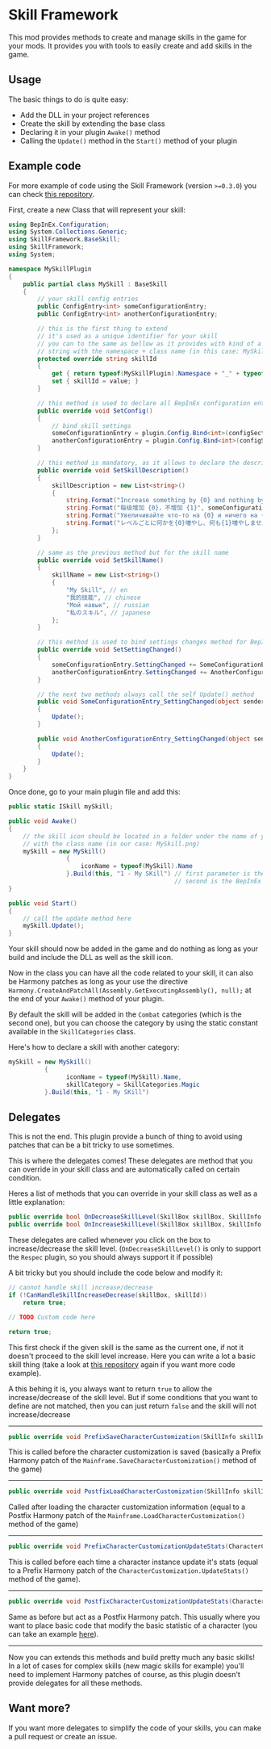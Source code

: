 # Skill Framework

This mod provides methods to create and manage skills in the game for your mods.
It provides you with tools to easily create and add skills in the game.

## Usage

The basic things to do is quite easy:

* Add the DLL in your project references
* Create the skill by extending the base class
* Declaring it in your plugin `Awake()` method
* Calling the `Update()` method in the `Start()` method of your plugin

## Example code

For more example of code using the Skill Framework (version `>=0.3.0`) you can check
[this repository](https://github.com/Asmotym/ASM-SWPTMods/tree/master/MoreSkills).

First, create a new Class that will represent your skill:

```C#
using BepInEx.Configuration;
using System.Collections.Generic;
using SkillFramework.BaseSkill;
using SkillFramework;
using System;

namespace MySkillPlugin
{
    public partial class MySkill : BaseSkill
    {
        // your skill config entries
        public ConfigEntry<int> someConfigurationEntry;
        public ConfigEntry<int> anotherConfigurationEntry;

        // this is the first thing to extend
        // it's used as a unique identifier for your skill
        // you can to the same as bellow as it provides with kind of a unique
        // string with the namespace + class name (in this case: MySkillPlugin_MySkill) 
        protected override string skillId
        {
            get { return typeof(MySkillPlugin).Namespace + "_" + typeof(MySkill).Name; }
            set { skillId = value; }
        }

        // this method is used to declare all BepInEx configuration entries (pretty basic thing to do)
        public override void SetConfig()
        {
            // bind skill settings
            someConfigurationEntry = plugin.Config.Bind<int>(configSection, "SomeRandomConfig", 2, "This does nothing");
            anotherConfigurationEntry = plugin.Config.Bind<int>(configSection, "AnotherRandomConfig", 5, "This does nothing too");
        }

        // this method is mandatory, as it allows to declare the description in the game interface
        public override void SetSkillDescription()
        {
            skillDescription = new List<string>()
            {
                string.Format("Increase something by {0} and nothing by {1} per level", someConfigurationEntry.Value, anotherConfigurationEntry.Value), // en
                string.Format("每级增加 {0}，不增加 {1}", someConfigurationEntry.Value, anotherConfigurationEntry.Value), // chinese
                string.Format("Увеличивайте что-то на {0} и ничего на {1} за уровень", someConfigurationEntry.Value, anotherConfigurationEntry.Value), // russian
                string.Format("レベルごとに何かを{0}増やし、何も{1}増やしません", someConfigurationEntry.Value, anotherConfigurationEntry.Value), // japanese
            };
        }

        // same as the previous method but for the skill name
        public override void SetSkillName()
        {
            skillName = new List<string>()
            {
                "My Skill", // en
                "我的技能", // chinese
                "Мой навык", // russian
                "私のスキル", // japanese
            };
        }

        // this method is used to bind settings changes method for BepInExp
        public override void SetSettingChanged()
        {
            someConfigurationEntry.SettingChanged += SomeConfigurationEntry_SettingChanged;
            anotherConfigurationEntry.SettingChanged += AnotherConfigurationEntry_SettingChanged;
        }

        // the next two methods always call the self Update() method
        public void SomeConfigurationEntry_SettingChanged(object sender, EventArgs e)
        {
            Update();
        }

        public void AnotherConfigurationEntry_SettingChanged(object sender, EventArgs e)
        {
            Update();
        }
    }
}
```
Once done, go to your main plugin file and add this:

```C#
public static ISkill mySkill;

public void Awake()
{
    // the skill icon should be located in a folder under the name of your plugin DLL and name
    // with the class name (in our case: MySkill.png)
    mySkill = new MySkill()
                {
                    iconName = typeof(MySkill).Name
                }.Build(this, "1 - My SKill") // first parameter is the plugin instance
                                              // second is the BepInEx config group name
}

public void Start()
{
    // call the update method here
    mySkill.Update();
}
```

Your skill should now be added in the game and do nothing as long as your build and include the
DLL as well as the skill icon.

Now in the class you can have all the code related to your skill, it can also be Harmony patches
as long as your use the directive ``Harmony.CreateAndPatchAll(Assembly.GetExecutingAssembly(), null);``
at the end of your ``Awake()`` method of your plugin.

By default the skill will be added in the ``Combat`` categories (which is the second one), but you can
choose the category by using the static constant available in the ``SkillCategories`` class.

Here's how to declare a skill with another category:

```C#
mySkill = new MySkill()
          {
                iconName = typeof(MySkill).Name,
                skillCategory = SkillCategories.Magic
          }.Build(this, "1 - My SKill")
```

## Delegates

This is not the end. This plugin provide a bunch of thing to avoid using patches that can
be a bit tricky to use sometimes.

This is where the delegates comes!
These delegates are method that you can override in your skill class and are
automatically called on certain condition.

Heres a list of methods that you can override in your skill class as well as a little explanation:

```C#
public override bool OnDecreaseSkillLevel(SkillBox skillBox, SkillInfo skillInfo);
public override bool OnIncreaseSkillLevel(SkillBox skillBox, SkillInfo skillInfo);
```
These delegates are called whenever you click on the box to increase/decrease the skill level.
(``OnDecreaseSkillLevel()`` is only to support the `Respec` plugin, so you should always support
it if possible)

A bit tricky but you should include the code below and modify it:
```C#
// cannot handle skill increase/decrease
if (!CanHandleSkillIncreaseDecrease(skillBox, skillId))
    return true;

// TODO Custom code here

return true;
```
This first check if the given skill is the same as the current one, if not it doesn't proceed
to the skill level increase.
Here you can write a lot a basic skill thing (take a look at [this repository](https://github.com/Asmotym/ASM-SWPTMods/tree/master/MoreSkills)
again if you want more code example).

A this behing it is, you always want to return ``true`` to allow the increase/decrease of the
skill level. But if some conditions that you want to define are not matched, then you can just
return ``false`` and the skill will not increase/decrease

---

```C#
public override void PrefixSaveCharacterCustomization(SkillInfo skillInfo, Mainframe mainFrame, CharacterCustomization characterCustomization);
```

This is called before the character customization is saved (basically a Prefix Harmony patch
of the `Mainframe.SaveCharacterCustomization()` method of the game)

---

```C#
public override void PostfixLoadCharacterCustomization(SkillInfo skillInfo, Mainframe mainFrame, CharacterCustomization characterCustomization);
```

Called after loading the character customization information (equal to a Postfix Harmony patch
of the `Mainframe.LoadCharacterCustomization()` method of the game)

---

```C#
public override void PrefixCharacterCustomizationUpdateStats(CharacterCustomization characterCustomization, SkillInfo skillInfo);
```

This is called before each time a character instance update it's stats (equal to a Prefix Harmony
patch of the `CharacterCustomization.UpdateStats()` method of the game).

---

```C#
public override void PostfixCharacterCustomizationUpdateStats(CharacterCustomization characterCustomization, SkillInfo skillInfo);
```

Same as before but act as a Postfix Harmony patch. This usually where you want to place basic code that modify
the basic statistic of a character 
(you can take an example [here](https://github.com/Asmotym/ASM-SWPTMods/blob/79193f30f03564491e9e64782329c56ec8d9e5d7/MoreSkills/Skills/MightyPower.cs#L58)).

---

Now you can extends this methods and build pretty much any basic skills!
In a lot of cases for complex skills (new magic skills for example) you'll need to implement
Harmony patches of course, as this plugin doesn't provide delegates for all these methods.

## Want more?

If you want more delegates to simplify the code of your skills, you can make a pull request or create
an issue.
